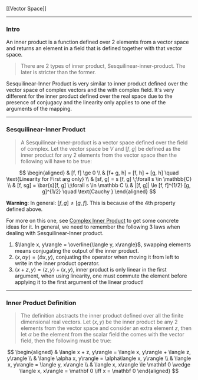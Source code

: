 [[Vector Space]]


---
### **Intro**

An inner product is a function defined over 2 elements from a vector space and returns an element in a field that is defined together with that vector space. 

> There are 2 types of inner product, Sesquilinear-inner-product. The later is stricter than the former. 

Sesquilinear-Inner Product is very similar to inner product defined over the vector space of complex vectors and the with complex field. It's very different for the inner product defined over the real space due to the presence of conjugacy and the linearity only applies to one of the arguments of the mapping. 


---
### **Sesquilinear-Inner Product**

> A Sesquilinear-inner-product is a vector space defined over the field of complex. Let the vector space be $V$ and $[f, g]$ be defined as the inner product for any 2 elements from the vector space then the following will have to be true: 

$$
\begin{aligned}
    & [f, f] \ge 0
    \\
    & [f+ g, h] = [f, h] + [g, h]  \quad \text{Linearity for First arg only}
    \\
    & [sf, g] = s [f, g] \;\forall s \in \mathbb{C}
    \\
    & [f, sg] = \bar{s}[f, g] \;\forall s \in \mathbb C
    \\
    & |[f, g]| \le [f, f]^{1/2} [g, g]^{1/2} \quad \text{Cauchy }
\end{aligned}
$$

**Warning**: In general: $[f, g] \neq [g, f]$. This is because of the 4th property defined above. 

For more on this one, see [Complex Inner Product](../../AMATH%20584%20Numerical%20Linear%20Algebra/Matrix%20Theory/Complex%20Inner%20Product.md) to get some concrete ideas for it. In general, we need to remember the following 3 laws when dealing with Sesquilinear-Inner product. 

1. $\langle x, y\rangle = \overline{\langle y, x\rangle}$, swapping elements means conjugating the output of the inner product. 
2. $\langle x, \alpha y\rangle = \langle \bar \alpha x, y\rangle$, conjuating the operator when moving it from left to write in the inner product operator. 
3. $\langle x + z, y\rangle = \langle z, y\rangle + \langle x, y\rangle$, inner product is only linear in the first argument, when using linearity, one must commute the element before applying it to the first argument of the linear product! 




---
### **Inner Product Definition**

> The definition abstracts the inner product defined over all the finite dimensional real vectors. Let $\langle x, y\rangle$  be the inner product be any 2 elements from the vector space and consider an extra element $z$, then let $\alpha$ be the element from the scalar field the comes with the vector field, then the following must be true: 

$$
\begin{aligned}
    & \langle x + z, y\rangle = \langle x, y\rangle + \langle z, y\rangle
    \\
    & \langle \alpha x, y\rangle = \alpha\langle x, y\rangle
    \\
    & \langle x, y\rangle = \langle y, x\rangle
    \\
    & \langle x, x\rangle \le \mathbf 0 \wedge \langle x, x\rangle = \mathbf 0 \iff x = \mathbf 0
\end{aligned}
$$




